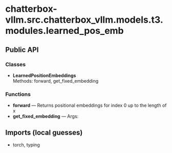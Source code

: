# chatterbox-vllm.src.chatterbox_vllm.models.t3.modules.learned_pos_emb

## Public API

### Classes
- **LearnedPositionEmbeddings**  
  Methods: forward, get_fixed_embedding

### Functions
- **forward** — Returns positional embeddings for index 0 up to the length of x
- **get_fixed_embedding** — Args:

## Imports (local guesses)
- torch, typing
